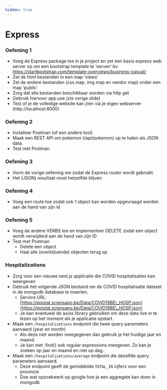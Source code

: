 ```yaml
---
hidden: true
---
```


# Express

### Oefening 1&#x20;

* Voeg de Express package toe in je project en zet een basis express web server op om een bootstrap template te ‘serven’ bv. https://startbootstrap.com/template-overviews/business-casual/
* Zet de html bestanden in een map ‘views’
* Zet de andere bestanden (css map, img map en vendor map) onder een map ‘public’
* Zorg dat alle bestanden beschikbaar worden via http get
* Gebruik hiervoor app.use (zie vorige slide)
* Test of je de volledige website kan zien via je eigen webserver (http://localhost:8000)

### Oefening 2

* Installeer Postman (of een andere tool)
* Maak een REST API om pokemon (/api/pokemon) op te halen als JSON data.
* Test met Postman

### Oefening 3

* Vorm de vorige oefening om zodat de Express router wordt gebruikt.&#x20;
* Het (JSON) resultaat moet hetzelfde blijven

### Oefening 4

* Voeg een route toe zodat ook 1 object kan worden opgevraagd worden aan de hand van zijn id&#x20;

### Oefening 5

* Voeg de andere VERBS toe en implementeer DELETE zodat een object wordt verwijderd aan de hand van zijn ID
* Test met Postman
  * Delete een object
  * Haal alle (overblijvende) objecten terug op

### Hospitalizations

* Zorg voor een nieuwe nest.js applicatie die COVID hospitalisaties kan weergeven
* Gebruik het volgende JSON bestand om de COVID hospitalisatie dataset in de mongodb database te inserten.
  * Service URL: [https://epistat.sciensano.be/Data/COVID19BE\_HOSP.json](https://epistat.sciensano.be/Data/COVID19BE\_HOSP.json)
  * Je kan eventueel de axios library gebruiken om deze data live in te lezen op het moment als je applicatie opstart.
* Maak een `/hospitalizations` endpoint die twee query parameters aanvaard (year en month)
  * Als deze niet worden meegegeven dan gebruik je het huidige jaar en maand.
  * Je kan met .find() ook regular expressions meegeven. Zo kan je zoeken op jaar en maand en niet op dag.
* Maak een `/hospitalizations/average` endpoint die dezelfde query parameters aanvaard.
  * Deze endpoint geeft de gemiddelde `TOTAL_IN` cijfers voor een provincie
  * Doe wat opzoekwerk op google hoe je een aggregate kan doen in mongodb

